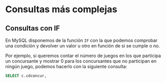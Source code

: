 # Consultas más complejas

## Consultas con IF

En MySQL disponemos de la función `IF` con la que podemos comprobar una condición y devolver un valor u otro en función de si se cumple o no.

Por ejemplo, si queremos contar el número de juegos en los que participa un concursante y mostrar 0 para los concursantes que no participan en ningún juego, podemos hacerlo con la siguiente consulta:

```SQL
SELECT c.cdconcur, 
```




